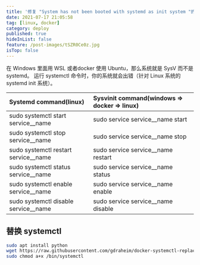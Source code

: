 ```yaml
---
title: '修复 "System has not been booted with systemd as init system "的错误。'
date: 2021-07-17 21:05:58
tag: [linux, docker]
category: deploy
published: true
hideInList: false
feature: /post-images/tSZR0Ce0z.jpg
isTop: false
---
```


在 Windows 里面用 WSL 或者docker 使用 Ubuntu，那么系统就是 SysV 而不是 systemd。
运行 systemctl 命令时，你的系统就会出错（针对 Linux 系统的 systemd init 系统）。

| Systemd command(linux)                 | Sysvinit command(windows => docker => linux) |
| :------------------------------------- | :------------------------------------------- |
| sudo systemctl start service\_\_name   | sudo service service\_\_name start           |
| sudo systemctl stop service\_\_name    | sudo service service\_\_name stop            |
| sudo systemctl restart service\_\_name | sudo service service\_\_name restart         |
| sudo systemctl status service\_\_name  | sudo service service\_\_name status          |
| sudo systemctl enable service\_\_name  | sudo service service\_\_name enable          |
| sudo systemctl disable service\_\_name | sudo service service\_\_name disable         |

## 替换 systemctl

```sh
sudo apt install python
wget https://raw.githubusercontent.com/gdraheim/docker-systemctl-replacement/master/files/docker/systemctl.py -O /bin/systemctl
sudo chmod a+x /bin/systemctl
```
